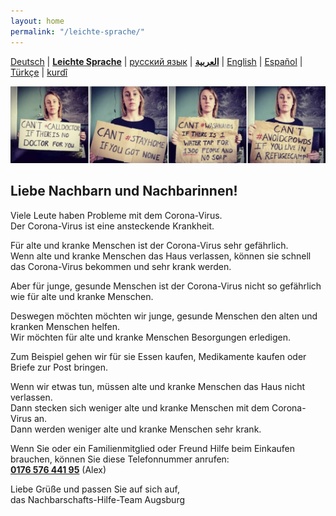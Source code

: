 ```yaml
---
layout: home
permalink: "/leichte-sprache/"
---
```


[Deutsch](/) \| 
[**Leichte Sprache**](/leichte-sprache) \| 
[русский язык](/ru) \|
**[العربية](/ar)** \| 
[English](/en) \| 
[Español](/es) \| 
[Türkçe](/tr) \| 
[kurdî](/ku)   

![](/img/soli.jpg)

## Liebe Nachbarn und Nachbarinnen!

Viele Leute haben Probleme mit dem Corona-Virus.  
Der Corona-Virus ist eine ansteckende Krankheit.

Für alte und kranke Menschen ist der Corona-Virus sehr gefährlich.  
Wenn alte und kranke Menschen das Haus verlassen, können sie schnell das Corona-Virus bekommen und sehr krank werden.

Aber für junge, gesunde Menschen ist der Corona-Virus nicht so gefährlich wie für alte und kranke Menschen.

Deswegen möchten möchten wir junge, gesunde Menschen den alten und kranken Menschen helfen.  
Wir möchten für alte und kranke Menschen Besorgungen erledigen.

Zum Beispiel gehen wir für sie Essen kaufen, Medikamente kaufen oder Briefe zur Post bringen.

Wenn wir etwas tun, müssen alte und kranke Menschen das Haus nicht verlassen.  
Dann stecken sich weniger alte und kranke Menschen mit dem Corona-Virus an.  
Dann werden weniger alte und kranke Menschen sehr krank.


Wenn Sie oder ein Familienmitglied oder Freund Hilfe beim Einkaufen brauchen, können Sie diese Telefonnummer anrufen:  
**[0176 576 441 95](tel:+4917657644195)** (Alex)

Liebe Grüße und passen Sie auf sich auf,  
das Nachbarschafts-Hilfe-Team Augsburg
